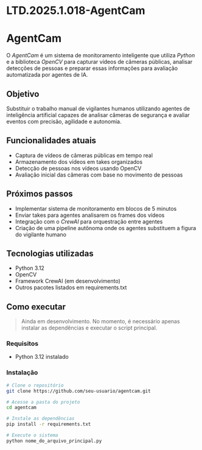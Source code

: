 # LTD.2025.1.018-AgentCam

# AgentCam

O *AgentCam* é um sistema de monitoramento inteligente que utiliza *Python* e a biblioteca *OpenCV* para capturar vídeos de câmeras públicas, analisar detecções de pessoas e preparar essas informações para avaliação automatizada por agentes de IA.

## Objetivo

Substituir o trabalho manual de vigilantes humanos utilizando agentes de inteligência artificial capazes de analisar câmeras de segurança e avaliar eventos com precisão, agilidade e autonomia.

## Funcionalidades atuais

- Captura de vídeos de câmeras públicas em tempo real
- Armazenamento dos vídeos em takes organizados
- Detecção de pessoas nos vídeos usando OpenCV
- Avaliação inicial das câmeras com base no movimento de pessoas

## Próximos passos

- Implementar sistema de monitoramento em blocos de 5 minutos
- Enviar takes para agentes analisarem os frames dos vídeos
- Integração com o *CrewAI* para orquestração entre agentes
- Criação de uma pipeline autônoma onde os agentes substituem a figura do vigilante humano

## Tecnologias utilizadas

- Python 3.12
- OpenCV
- Framework CrewAI (em desenvolvimento)
- Outros pacotes listados em requirements.txt

## Como executar

> Ainda em desenvolvimento. No momento, é necessário apenas instalar as dependências e executar o script principal.

### Requisitos

- Python 3.12 instalado

### Instalação

```bash
# Clone o repositório
git clone https://github.com/seu-usuario/agentcam.git

# Acesse a pasta do projeto
cd agentcam

# Instale as dependências
pip install -r requirements.txt

# Execute o sistema
python nome_do_arquivo_principal.py
